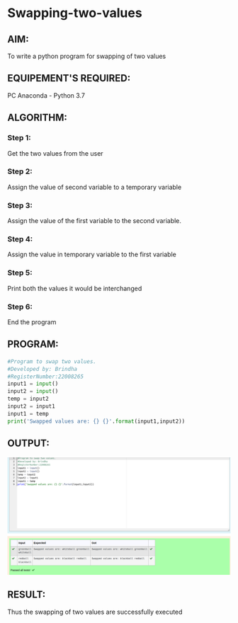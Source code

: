 # Swapping-two-values
## AIM:
To write a python program for swapping of two values

## EQUIPEMENT'S REQUIRED: 

PC
Anaconda - Python 3.7

## ALGORITHM: 
### Step 1:
Get the two values from the user
### Step 2: 
Assign the value of second variable to a temporary variable 
### Step 3: 
Assign the value of the first variable to the second variable.
### Step 4:  
Assign the value in temporary variable to the first variable
### Step 5: 
Print both the values it would be interchanged
### Step 6: 
End the program
## PROGRAM:
```python
#Program to swap two values.
#Developed by: Brindha
#RegisterNumber:22008265
input1 = input()
input2 = input()
temp = input2
input2 = input1
input1 = temp
print('Swapped values are: {} {}'.format(input1,input2))
```
## OUTPUT:
![](./out1.png)



## RESULT:
Thus the swapping of two values are successfully executed



